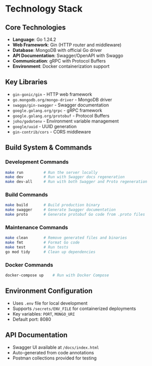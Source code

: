 # Technology Stack

## Core Technologies

- **Language**: Go 1.24.2
- **Web Framework**: Gin (HTTP router and middleware)
- **Database**: MongoDB with official Go driver
- **API Documentation**: Swagger/OpenAPI with Swaggo
- **Communication**: gRPC with Protocol Buffers
- **Environment**: Docker containerization support

## Key Libraries

- `gin-gonic/gin` - HTTP web framework
- `go.mongodb.org/mongo-driver` - MongoDB driver
- `swaggo/gin-swagger` - Swagger documentation
- `google.golang.org/grpc` - gRPC framework
- `google.golang.org/protobuf` - Protocol Buffers
- `joho/godotenv` - Environment variable management
- `google/uuid` - UUID generation
- `gin-contrib/cors` - CORS middleware

## Build System & Commands

### Development Commands
```bash
make run         # Run the server locally
make dev         # Run with Swagger docs regeneration
make dev-all     # Run with both Swagger and Proto regeneration
```

### Build Commands
```bash
make build       # Build production binary
make swagger     # Generate Swagger documentation
make proto       # Generate protobuf Go code from .proto files
```

### Maintenance Commands
```bash
make clean       # Remove generated files and binaries
make fmt         # Format Go code
make test        # Run tests
go mod tidy      # Clean up dependencies
```

### Docker Commands
```bash
docker-compose up    # Run with Docker Compose
```

## Environment Configuration

- Uses `.env` file for local development
- Supports `/secrets/ENV_FILE` for containerized deployments
- Key variables: `PORT`, `MONGO_URI`
- Default port: 8080

## API Documentation

- Swagger UI available at `/docs/index.html`
- Auto-generated from code annotations
- Postman collections provided for testing